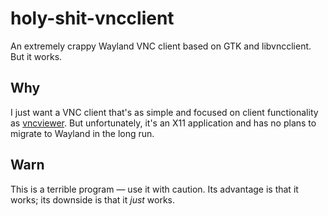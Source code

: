 # holy-shit-vncclient
An extremely crappy Wayland VNC client based on GTK and libvncclient. But it works.

## Why
I just want a VNC client that's as simple and focused on client functionality as [vncviewer](https://github.com/TigerVNC/tigervnc/tree/master/vncviewer). But unfortunately, it's an X11 application and has no plans to migrate to Wayland in the long run.

## Warn
This is a terrible program — use it with caution. Its advantage is that it works; its downside is that it *just* works.
